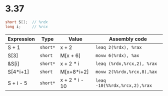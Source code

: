 # 3.37

```cpp
short S[];  // %rdx
long i;     // %rcx
```

| Expression  | Type      | Value          | Assembly code                |
| -           | -         | -              | -                            |
| S + 1       | `short*`  | x + 2          | `leaq 2(%rdx), %rax`         |
| S[3]        | `short`   | M[x + 6]       | `movw 6(%rdx), %ax`          |
| &S[i]       | `short*`  | x + 2 * i      | `leaq (%rdx,%rcx,2), %rax`   |
| S[4*i+1]    | `short`   | M[x+8*i+2]     | `movw 2(%%rdx,%rcx,8),%ax`   |
| S + i - 5   | `short*`  | x + 2 * i - 10 | `leaq -10(%%rdx,%rcx,2),%rax`|
